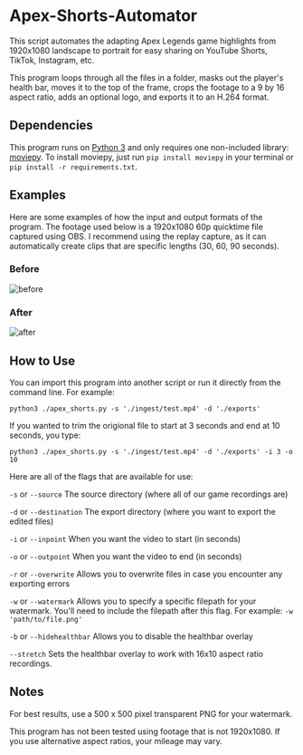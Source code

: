 # Apex-Shorts-Automator
This script automates the adapting Apex Legends game highlights from 1920x1080 landscape to portrait for easy sharing on YouTube Shorts, TikTok, Instagram, etc.

This program loops through all the files in a folder, masks out the player's health bar, moves it to the top of the frame, crops the footage to a 9 by 16 aspect ratio, adds an optional logo, and exports it to an H.264 format.

## Dependencies
This program runs on [Python 3](https://www.python.org/downloads/) and only requires one non-included library: [moviepy](https://pypi.org/project/moviepy/). To install moviepy, just run `pip install moviepy` in your terminal or `pip install -r requirements.txt`.

## Examples
Here are some examples of how the input and output formats of the program. The footage used below is a 1920x1080 60p quicktime file captured using OBS. I recommend using the replay capture, as it can automatically create clips that are specific lengths (30, 60, 90 seconds).

### Before
![before](https://user-images.githubusercontent.com/51103663/162653389-00a93c8a-07b9-44ae-852b-9243ee56e7dd.jpg)

### After
![after](https://user-images.githubusercontent.com/51103663/162654349-2ea55cf4-d1ec-4352-9116-41e747c81cd2.jpg)

## How to Use
You can import this program into another script or run it directly from the command line. For example:

`python3 ./apex_shorts.py -s './ingest/test.mp4' -d './exports'`

If you wanted to trim the origional file to start at 3 seconds and end at 10 seconds, you type:

`python3 ./apex_shorts.py -s './ingest/test.mp4' -d './exports' -i 3 -o 10`

Here are all of the flags that are available for use:

`-s` or `--source`    The source directory (where all of our game recordings are)

`-d` or `--destination`    The export directory (where you want to export the edited files)

`-i` or `--inpoint`     When you want the video to start (in seconds)

`-o` or `--outpoint`    When you want the video to end (in seconds)

`-r` or `--overwrite` Allows you to overwrite files in case you encounter any exporting errors

`-w` or `--watermark` Allows you to specify a specific filepath for your watermark. You'll need to include the filepath after this flag. For example: `-w 'path/to/file.png'`

`-b` or `--hidehealthbar` Allows you to disable the healthbar overlay

`--stretch` Sets the healthbar overlay to work with 16x10 aspect ratio recordings.

## Notes
For best results, use a 500 x 500 pixel transparent PNG for your watermark.

This program has not been tested using footage that is not 1920x1080. If you use alternative aspect ratios, your mileage may vary.
